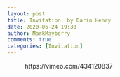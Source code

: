 ```yaml
---
layout: post
title: Invitation, by Darin Henry
date: 2020-06-24 19:30
author: MarkMayberry
comments: true
categories: [Invitation]
---
```

<!-- wp:core-embed/vimeo {"url":"https://vimeo.com/434120837","type":"video","providerNameSlug":"vimeo","className":"wp-embed-aspect-4-3 wp-has-aspect-ratio"} -->
<figure class="wp-block-embed-vimeo wp-block-embed is-type-video is-provider-vimeo wp-embed-aspect-4-3 wp-has-aspect-ratio"><div class="wp-block-embed__wrapper">
https://vimeo.com/434120837
</div></figure>
<!-- /wp:core-embed/vimeo -->
